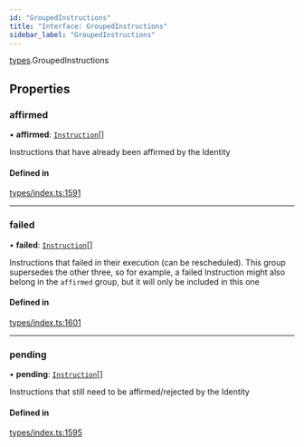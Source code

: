 ```yaml
---
id: "GroupedInstructions"
title: "Interface: GroupedInstructions"
sidebar_label: "GroupedInstructions"
---
```


[types](../../../modules/Types/Types.md).GroupedInstructions

## Properties

### affirmed

• **affirmed**: [`Instruction`](../../../classes/API/Entities/Instruction/Instruction.md)[]

Instructions that have already been affirmed by the Identity

#### Defined in

[types/index.ts:1591](https://github.com/PolymeshAssociation/polymesh-sdk/blob/daafaa68f/src/types/index.ts#L1591)

___

### failed

• **failed**: [`Instruction`](../../../classes/API/Entities/Instruction/Instruction.md)[]

Instructions that failed in their execution (can be rescheduled).
  This group supersedes the other three, so for example, a failed Instruction
  might also belong in the `affirmed` group, but it will only be included in this one

#### Defined in

[types/index.ts:1601](https://github.com/PolymeshAssociation/polymesh-sdk/blob/daafaa68f/src/types/index.ts#L1601)

___

### pending

• **pending**: [`Instruction`](../../../classes/API/Entities/Instruction/Instruction.md)[]

Instructions that still need to be affirmed/rejected by the Identity

#### Defined in

[types/index.ts:1595](https://github.com/PolymeshAssociation/polymesh-sdk/blob/daafaa68f/src/types/index.ts#L1595)
